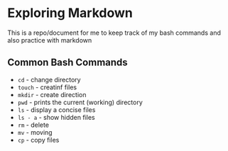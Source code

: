 # Exploring Markdown

This is a repo/document for me to keep track of my bash commands and also practice with markdown

## Common Bash Commands
- `cd` - change directory
- `touch` - creatinf files
- `mkdir` -  create direction
- `pwd` - prints the current (working) directory
- `ls` - display a concise files
- `ls - a` - show hidden files
- `rm` - delete
- `mv` - moving
- `cp` - copy files


